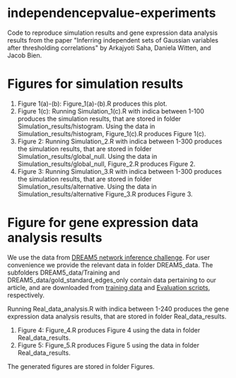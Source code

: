 # independencepvalue-experiments

Code to reproduce simulation results and gene expression data analysis results from the paper "Inferring independent sets of Gaussian variables after thresholding correlations" by Arkajyoti Saha, Daniela Witten, and Jacob Bien. 

# Figures for simulation results

1. Figure 1(a)-(b): Figure_1(a)-(b).R produces this plot.
2. Figure 1(c): Running Simulation_1(c).R with indica between 1-100 produces the simulation results, that are stored in folder Simulation_results/histogram. Using the data in Simulation_results/histogram, Figure_1(c).R produces Figure 1(c).
3. Figure 2: Running Simulation_2.R with indica between 1-300 produces the simulation results, that are stored in folder Simulation_results/global_null. Using the data in Simulation_results/global_null, Figure_2.R produces Figure 2.
4. Figure 3: Running Simulation_3.R with indica between 1-300 produces the simulation results, that are stored in folder Simulation_results/alternative. Using the data in Simulation_results/alternative Figure_3.R produces Figure 3.

# Figure for gene expression data analysis results
We use the data from [DREAM5 network inference challenge](https://www.synapse.org/#!Synapse:syn2787209/wiki/70354). For user convenience we provide the relevant data in folder DREAM5_data. The subfolders DREAM5_data/Training and DREAM5_data/gold_standard_edges_only contain data pertaining to our article, and are downloaded from [training data](https://www.synapse.org/#!Synapse:syn2787212) and [Evaluation scripts](https://www.synapse.org/#!Synapse:syn2787219), respectively.

Running Real_data_analysis.R with indica between 1-240 produces the gene expression data analysis results, that are stored in folder Real_data_results. 

1. Figure 4: Figure_4.R produces Figure 4 using the data in folder Real_data_results. 
2. Figure 5: Figure_5.R produces Figure 5 using the data in folder Real_data_results.

The generated figures are stored in folder Figures. 
